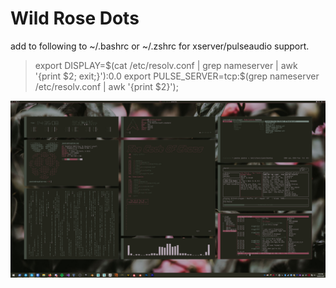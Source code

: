 # Wild Rose Dots

add to following to ~/.bashrc or ~/.zshrc for xserver/pulseaudio support.  

>export DISPLAY=$(cat /etc/resolv.conf | grep nameserver | awk '{print $2; exit;}'):0.0
>export PULSE_SERVER=tcp:$(grep nameserver /etc/resolv.conf | awk '{print $2}');

![Wild Rose](https://github.com/PumkinNymph/dotfiles/blob/master/images/Wild%20Rose.png)
